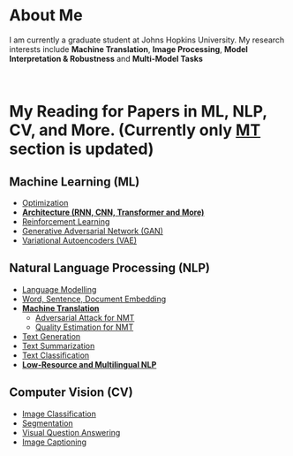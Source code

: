 # About Me
I am currently a graduate student at Johns Hopkins University. 
My research interests include **Machine Translation**, **Image Processing**, **Model Interpretation & Robustness** and **Multi-Model Tasks**


<br/>

# My Reading for Papers in ML, NLP, CV, and More. (Currently only [MT](./NLP/MT) section is updated)

## Machine Learning (ML)

 - [Optimization](./ML/ML_optimization.md)
 - [**Architecture (RNN, CNN, Transformer and More)**](./ML/architecture.md)
 - [Reinforcement Learning](./ML/ML_reinforcement.md)
 - [Generative Adversarial Network (GAN)](./ML/ML_GAN.md)
 - [Variational Autoencoders (VAE)](./ML/ML_VAE.md)


## Natural Language Processing (NLP)
 - [Language Modelling](./NLP/NLP_modelling.md)
 - [Word, Sentence, Document Embedding](./NLP/NLP_embedding.md)
 - [**Machine Translation**](./NLP/MT)
    - [Adversarial Attack for NMT](./NLP/MT/adversarial.md)
    - [Quality Estimation for NMT](./NLP/MT/QE.md)
 - [Text Generation](./NLP/NLP_generation.md)
 - [Text Summarization](./NLP/NLP_summarization.md)
 - [Text Classification](./NLP/NLP_classification.md)
 - [**Low-Resource and Multilingual NLP**](./NLP/NLP_multilingual.md)

## Computer Vision (CV)
 - [Image Classification](./CV/CV_classification.md)
 - [Segmentation](./CV/CV_segmentation.md)
 - [Visual Question Answering](./CV/CV_visual_QA.md)
 - [Image Captioning](./CV/captioning.md)




